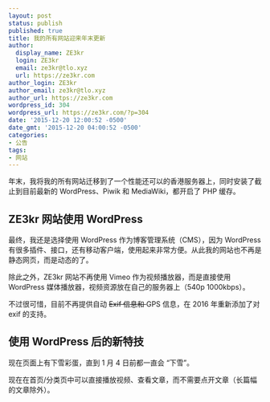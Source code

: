 ```yaml
---
layout: post
status: publish
published: true
title: 我的所有网站迎来年末更新
author:
  display_name: ZE3kr
  login: ZE3kr
  email: ze3kr@tlo.xyz
  url: https://ze3kr.com
author_login: ZE3kr
author_email: ze3kr@tlo.xyz
author_url: https://ze3kr.com
wordpress_id: 304
wordpress_url: https://ze3kr.com/?p=304
date: '2015-12-20 12:00:52 -0500'
date_gmt: '2015-12-20 04:00:52 -0500'
categories:
- 公告
tags:
- 网站
---
```

<p>年末，我将我的所有网站迁移到了一个性能还可以的香港服务器上，同时安装了截止到目前最新的 WordPress、Piwik 和 MediaWiki，都开启了 PHP 缓存。</p>
<h2>ZE3kr 网站使用 WordPress</h2>
<p>最终，我还是选择使用 WordPress 作为博客管理系统（CMS），因为 WordPress 有很多插件、接口，还有移动客户端，使用起来非常方便。从此我的网站也不再是静态网页，而是动态的了。</p>
<p>除此之外，ZE3kr 网站不再使用 Vimeo 作为视频播放器，而是直接使用 WordPress 媒体播放器，视频资源放在自己的服务器上（540p 1000kbps）。</p>
<p>不过很可惜，目前不再提供自动 <del>Exif 信息和 </del>GPS 信息，在 2016 年重新添加了对 exif 的支持。</p>
<h2>使用 WordPress 后的新特技</h2>
<p>现在页面上有下雪彩蛋，直到 1 月 4 日前都一直会 “下雪”。</p>
<p>现在在首页/分类页中可以直接播放视频、查看文章，而不需要点开文章（长篇幅的文章除外）。</p>
